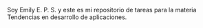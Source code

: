Soy Emily E. P. S. y este es mi repositorio de tareas para la materia Tendencias en desarrollo de aplicaciones. 

